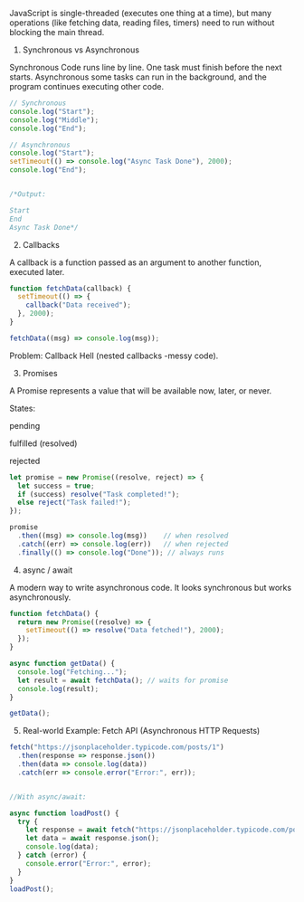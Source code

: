 JavaScript is single-threaded (executes one thing at a time), but many operations (like fetching data, reading files, timers) need to run without blocking the main thread.

1. Synchronous vs Asynchronous

Synchronous Code runs line by line. One task must finish before the next starts.
Asynchronous some tasks can run in the background, and the program continues executing other code.
```js
// Synchronous
console.log("Start");
console.log("Middle");
console.log("End");

// Asynchronous
console.log("Start");
setTimeout(() => console.log("Async Task Done"), 2000);
console.log("End");


/*Output:

Start
End
Async Task Done*/
```
2. Callbacks

A callback is a function passed as an argument to another function, executed later.
```js
function fetchData(callback) {
  setTimeout(() => {
    callback("Data received");
  }, 2000);
}

fetchData((msg) => console.log(msg));
```

Problem: Callback Hell (nested callbacks -messy code).

3. Promises

A Promise represents a value that will be available now, later, or never.

States:

pending

fulfilled (resolved)

rejected
```js
let promise = new Promise((resolve, reject) => {
  let success = true;
  if (success) resolve("Task completed!");
  else reject("Task failed!");
});

promise
  .then((msg) => console.log(msg))    // when resolved
  .catch((err) => console.log(err))   // when rejected
  .finally(() => console.log("Done")); // always runs
```
4. async / await

A modern way to write asynchronous code.
It looks synchronous but works asynchronously.
```js
function fetchData() {
  return new Promise((resolve) => {
    setTimeout(() => resolve("Data fetched!"), 2000);
  });
}

async function getData() {
  console.log("Fetching...");
  let result = await fetchData(); // waits for promise
  console.log(result);
}

getData();
```
5. Real-world Example: Fetch API (Asynchronous HTTP Requests)
```js
fetch("https://jsonplaceholder.typicode.com/posts/1")
  .then(response => response.json())
  .then(data => console.log(data))
  .catch(err => console.error("Error:", err));


//With async/await:

async function loadPost() {
  try {
    let response = await fetch("https://jsonplaceholder.typicode.com/posts/1");
    let data = await response.json();
    console.log(data);
  } catch (error) {
    console.error("Error:", error);
  }
}
loadPost();
```
